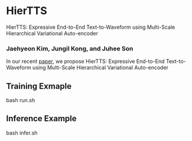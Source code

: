 # HierTTS
HierTTS: Expressive End-to-End Text-to-Waveform using Multi-Scale Hierarchical Variational Auto-encoder

### Jaehyeon Kim, Jungil Kong, and Juhee Son

In our recent [paper](https://www.mdpi.com/2076-3417/13/2/868), we propose HierTTS: Expressive End-to-End Text-to-Waveform using Multi-Scale Hierarchical Variational Auto-encoder


## Training Exmaple
bash run.sh

## Inference Example
bash infer.sh